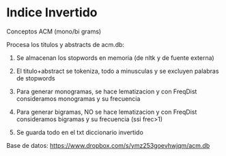 Indice Invertido
====================

Conceptos ACM (mono/bi grams)

Procesa los titulos y abstracts de acm.db:

1. Se almacenan los stopwords en memoria (de nltk y de fuente externa)

2. El titulo+abstract se tokeniza, todo a minusculas y se excluyen palabras de stopwords

3. Para generar monogramas, se hace lematizacion y con FreqDist consideramos monogramas y su frecuencia

4. Para generar bigramas, NO se hace lematizacion y con FreqDist consideramos bigramas y su frecuencia (ssi frec>1)

5. Se guarda todo en el txt diccionario invertido


Base de datos:
https://www.dropbox.com/s/ymz253goevhwjqm/acm.db
